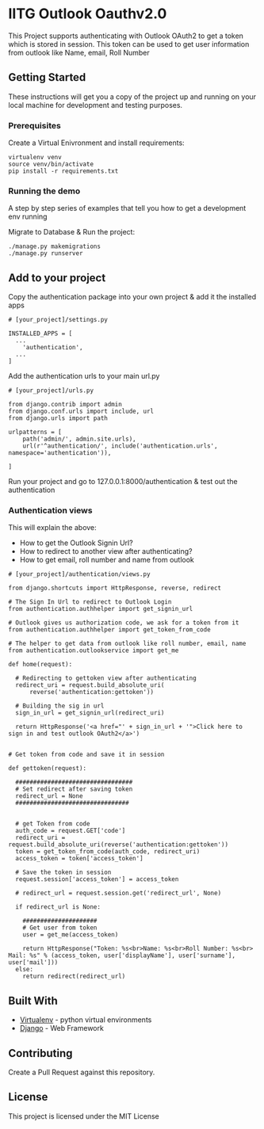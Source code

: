 # IITG Outlook Oauthv2.0

This Project supports authenticating with Outlook OAuth2 to get a token which is stored in session. 
This token can be used to get user information from outlook like Name, email, Roll Number

## Getting Started

These instructions will get you a copy of the project up and running on your local machine for development and testing purposes.

### Prerequisites

Create a Virtual Enivronment and install requirements:
```
virtualenv venv
source venv/bin/activate
pip install -r requirements.txt
```

### Running the demo

A step by step series of examples that tell you how to get a development env running

Migrate to Database & Run the project:
```
./manage.py makemigrations
./manage.py runserver
```

## Add to your project

Copy the authentication package into your own project & add it the installed apps
```
# [your_project]/settings.py

INSTALLED_APPS = [
  ...
    'authentication',
  ...
]
```


Add the authentication urls to your main url.py
```
# [your_project]/urls.py

from django.contrib import admin
from django.conf.urls import include, url
from django.urls import path

urlpatterns = [
    path('admin/', admin.site.urls),
    url(r'^authentication/', include('authentication.urls', namespace='authentication')),

]
```

Run your project and go to 127.0.0.1:8000/authentication & test out the authentication


### Authentication views
This will explain the above:
* How to get the Outlook Signin Url? 
* How to redirect to another view after authenticating?
* How to get email, roll number and name from outlook

```
# [your_project]/authentication/views.py

from django.shortcuts import HttpResponse, reverse, redirect

# The Sign In Url to redirect to Outlook Login
from authentication.authhelper import get_signin_url

# Outlook gives us authorization code, we ask for a token from it
from authentication.authhelper import get_token_from_code

# The helper to get data from outlook like roll number, email, name
from authentication.outlookservice import get_me

def home(request):

  # Redirecting to gettoken view after authenticating
  redirect_uri = request.build_absolute_uri(
      reverse('authentication:gettoken'))

  # Building the sig in url
  sign_in_url = get_signin_url(redirect_uri)

  return HttpResponse('<a href="' + sign_in_url + '">Click here to sign in and test outlook OAuth2</a>')


# Get token from code and save it in session

def gettoken(request):

  #################################
  # Set redirect after saving token
  redirect_url = None
  ################################


  # get Token from code
  auth_code = request.GET['code']
  redirect_uri = request.build_absolute_uri(reverse('authentication:gettoken'))
  token = get_token_from_code(auth_code, redirect_uri)
  access_token = token['access_token']

  # Save the token in session
  request.session['access_token'] = access_token

  # redirect_url = request.session.get('redirect_url', None)
  
  if redirect_url is None:

    #####################
    # Get user from token
    user = get_me(access_token)

    return HttpResponse("Token: %s<br>Name: %s<br>Roll Number: %s<br> Mail: %s" % (access_token, user['displayName'], user['surname'], user['mail']))
  else: 
    return redirect(redirect_url)

```

## Built With

* [Virtualenv](http://www.dropwizard.io/1.0.2/docs/) - python virtual environments
* [Django](https://virtualenv.pypa.io/en/latest/) - Web Framework

## Contributing
Create a Pull Request against this repository.

## License

This project is licensed under the MIT License
